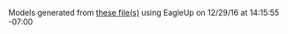 Models generated from [these file(s)](https://raw.github.com/sparkfun/USB_Bit_Whacker-18F2553/8bbbf6c35af66f88d0a27a04b205317551485123/Hardware/USB_Bit_Whacker-18F2553.brd) using EagleUp on 12/29/16 at 14:15:55 -07:00

